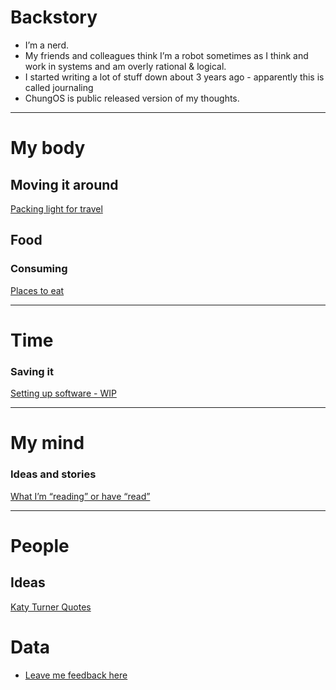 # Backstory
* I’m a nerd.
* My friends and colleagues think I’m a robot sometimes as I think and work in systems and am overly rational & logical.
* I started writing a lot of stuff down about 3 years ago - apparently this is called journaling
* ChungOS is public released version of my thoughts.

------
# My body
## Moving it around
[Packing light for travel](/Packing-for-travel.md) <br/>

## Food
### Consuming
[Places to eat](/Places-to-eat.md) <br/>

-------
# Time
### Saving it
[Setting up software - WIP](/setup.md) <br/>

------
# My mind
### Ideas and stories
[What I’m “reading” or have “read”](https://www.goodreads.com/review/list/5194707-andy-chung) <br/>

--------
# People
## Ideas
[Katy Turner Quotes](/kat0.md) <br/>


# Data
* [Leave me feedback here](https://tinyvc.typeform.com/to/dq2IuP)

